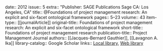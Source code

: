 date:: 2012
issue:: 5
extra:: "Publisher: SAGE Publications Sage CA: Los Angeles, CA"
title:: @Foundations of project management research: An explicit and six-facet ontological framework
pages:: 5–23
volume:: 43
item-type:: [[journalArticle]]
original-title:: Foundations of project management research: An explicit and six-facet ontological framework
short-title:: Foundations of project management research
publication-title:: Project Management Journal
authors:: [[Jacques-Bernard Gauthier]], [[Lavagnon A. Ika]]
library-catalog:: Google Scholar
links:: [Local library](zotero://select/library/items/HNSWMG34), [Web library](https://www.zotero.org/users/6520516/items/HNSWMG34)
